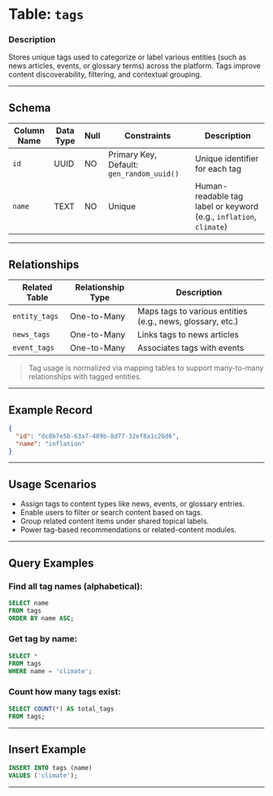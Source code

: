 # Table: `tags`

### **Description**

Stores unique tags used to categorize or label various entities (such as news articles, events, or glossary terms) across the platform. Tags improve content discoverability, filtering, and contextual grouping.

---

## **Schema**

| Column Name | Data Type | Null | Constraints                               | Description                                                        |
| ----------- | --------- | ---- | ----------------------------------------- | ------------------------------------------------------------------ |
| `id`        | UUID      | NO   | Primary Key, Default: `gen_random_uuid()` | Unique identifier for each tag                                     |
| `name`      | TEXT      | NO   | Unique                                    | Human-readable tag label or keyword (e.g., `inflation`, `climate`) |

---

## **Relationships**

| Related Table | Relationship Type | Description                                                |
| ------------- | ----------------- | ---------------------------------------------------------- |
| `entity_tags` | One-to-Many       | Maps tags to various entities (e.g., news, glossary, etc.) |
| `news_tags`   | One-to-Many       | Links tags to news articles                                |
| `event_tags`  | One-to-Many       | Associates tags with events                                |

> Tag usage is normalized via mapping tables to support many-to-many relationships with tagged entities.

---

## **Example Record**

```json
{
  "id": "dc8b7e5b-63a7-489b-8d77-32ef8a1c26d6",
  "name": "inflation"
}
```

---

## **Usage Scenarios**

* Assign tags to content types like news, events, or glossary entries.
* Enable users to filter or search content based on tags.
* Group related content items under shared topical labels.
* Power tag-based recommendations or related-content modules.

---

## **Query Examples**

### Find all tag names (alphabetical):

```sql
SELECT name
FROM tags
ORDER BY name ASC;
```

### Get tag by name:

```sql
SELECT *
FROM tags
WHERE name = 'climate';
```

### Count how many tags exist:

```sql
SELECT COUNT(*) AS total_tags
FROM tags;
```

---

## **Insert Example**

```sql
INSERT INTO tags (name)
VALUES ('climate');
```

---